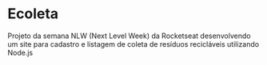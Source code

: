 # Ecoleta
Projeto da semana NLW (Next Level Week) da Rocketseat desenvolvendo um site para cadastro e listagem de coleta de resíduos recicláveis utilizando Node.js
